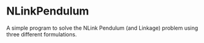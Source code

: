 # NLinkPendulum
A simple program to solve the NLink Pendulum (and Linkage) problem using three different formulations.
